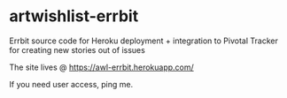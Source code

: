 # artwishlist-errbit
Errbit source code for Heroku deployment + integration to Pivotal Tracker for creating new stories out of issues

The site lives @ https://awl-errbit.herokuapp.com/

If you need user access, ping me.

